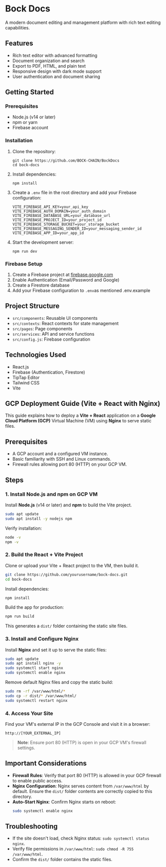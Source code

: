 # Bock Docs

A modern document editing and management platform with rich text editing capabilities.

## Features

- Rich text editor with advanced formatting
- Document organization and search
- Export to PDF, HTML, and plain text
- Responsive design with dark mode support
- User authentication and document sharing

## Getting Started

### Prerequisites

- Node.js (v14 or later)
- npm or yarn
- Firebase account

### Installation

1. Clone the repository:
   ```
   git clone https://github.com/BOCK-CHAIN/BockDocs
   cd bock-docs
   ```

2. Install dependencies:
   ```
   npm install
   ```

3. Create a `.env` file in the root directory and add your Firebase configuration:
   ```
   VITE_FIREBASE_API_KEY=your_api_key
   VITE_FIREBASE_AUTH_DOMAIN=your_auth_domain
   VITE_FIREBASE_DATABASE_URL=your_database_url
   VITE_FIREBASE_PROJECT_ID=your_project_id
   VITE_FIREBASE_STORAGE_BUCKET=your_storage_bucket
   VITE_FIREBASE_MESSAGING_SENDER_ID=your_messaging_sender_id
   VITE_FIREBASE_APP_ID=your_app_id
   ```

4. Start the development server:
   ```
   npm run dev
   ```

### Firebase Setup

1. Create a Firebase project at [firebase.google.com](https://firebase.google.com)
2. Enable Authentication (Email/Password and Google)
3. Create a Firestore database
4. Add your Firebase configuration to `.env`as mentioned .env.example


## Project Structure

- `src/components`: Reusable UI components
- `src/contexts`: React contexts for state management
- `src/pages`: Page components
- `src/services`: API and service functions
- `src/config.js`: Firebase configuration

## Technologies Used

- React.js
- Firebase (Authentication, Firestore)
- TipTap Editor
- Tailwind CSS
- Vite

## GCP Deployment Guide (Vite + React with Nginx)

This guide explains how to deploy a **Vite + React** application on a **Google Cloud Platform (GCP)** Virtual Machine (VM) using **Nginx** to serve static files.

## Prerequisites
- A GCP account and a configured VM instance.
- Basic familiarity with SSH and Linux commands.
- Firewall rules allowing port 80 (HTTP) on your GCP VM.

## Steps

### 1. Install Node.js and npm on GCP VM
Install **Node.js** (v14 or later) and **npm** to build the Vite project.

```bash
sudo apt update
sudo apt install -y nodejs npm
```

Verify installation:
```bash
node -v
npm -v
```

### 2. Build the React + Vite Project
Clone or upload your Vite + React project to the VM, then build it.

```bash
git clone https://github.com/yourusername/bock-docs.git
cd bock-docs
```

Install dependencies:
```bash
npm install
```

Build the app for production:
```bash
npm run build
```

This generates a `dist/` folder containing the static site files.

### 3. Install and Configure Nginx
Install **Nginx** and set it up to serve the static files:

```bash
sudo apt update
sudo apt install nginx -y
sudo systemctl start nginx
sudo systemctl enable nginx
```

Remove default Nginx files and copy the static build:
```bash
sudo rm -rf /var/www/html/*
sudo cp -r dist/* /var/www/html/
sudo systemctl restart nginx
```

### 4. Access Your Site
Find your VM's external IP in the GCP Console and visit it in a browser:

```
http://[YOUR_EXTERNAL_IP]
```

> **Note**: Ensure port 80 (HTTP) is open in your GCP VM's firewall settings.

## Important Considerations
- **Firewall Rules**: Verify that port 80 (HTTP) is allowed in your GCP firewall to enable public access.
- **Nginx Configuration**: Nginx serves content from `/var/www/html` by default. Ensure the `dist/` folder contents are correctly copied to this directory.
- **Auto-Start Nginx**: Confirm Nginx starts on reboot:
  ```bash
  sudo systemctl enable nginx
  ```

## Troubleshooting
- If the site doesn't load, check Nginx status: `sudo systemctl status nginx`.
- Verify file permissions in `/var/www/html`: `sudo chmod -R 755 /var/www/html`.
- Confirm the `dist/` folder contains the static files.
